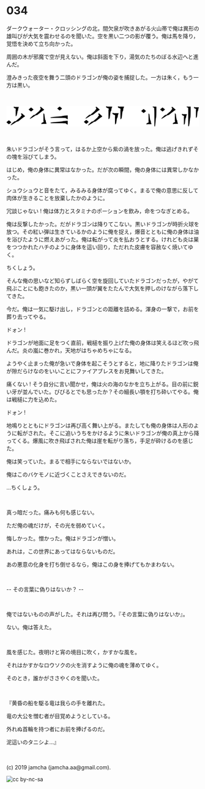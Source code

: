 

# 034

ダークウォーター・クロッシングの北，間欠泉が吹きあがる火山帯で俺は異形の雄叫びが大気を震わせるのを聞いた。空を黒い二つの影が覆う。俺は馬を降り，覚悟を決めて立ち向かった。

周囲の木が邪魔で空が見えない。俺は斜面を下り，湯気のたちのぼる水辺へと進んだ。

澄みきった夜空を舞う二頭のドラゴンが俺の姿を捕捉した。一方は朱く，もう一方は黒い。

<br>

![gaanlahaas](./img/gaanlahaas.png)

<br>

朱いドラゴンがそう言って，はるか上空から紫の渦を放った。俺は逃げきれずその塊を浴びてしまう。

はじめ，俺の身体に異常はなかった。だが次の瞬間，俺の身体には異常しかなかった。

シュウシュウと音をたて，みるみる身体が腐ってゆく。まるで俺の意思に反して肉体が生きることを放棄したかのように。

冗談じゃない ! 俺は体力とスタミナのポーションを飲み，命をつなぎとめる。

俺は反撃したかった。だがドラゴンは降りてこない。黒いドラゴンが時折火球を放つ。その紅い弾は生きているかのように俺を捉え，爆音とともに俺の身体は油を浴びたように燃えあがった。俺は転がって炎を払おうとする。けれども炎は巣をつつかれたハチのように身体を這い回り，ただれた皮膚を容赦なく焼いてゆく。

ちくしょう。

そんな俺の思いなど知らずしばらく空を旋回していたドラゴンだったが，やがて飛ぶことにも飽きたのか，黒い一頭が翼をたたんで大気を押しのけながら落下してきた。

今だ。俺は一気に駆け出し，ドラゴンとの距離を詰める。渾身の一撃で，お前を葬り去ってやる。

ドォン !

ドラゴンが地面に足をつく直前，戦槌を振り上げた俺の身体は笑えるほど吹っ飛んだ。炎の嵐に巻かれ，天地がはちゃめちゃになる。

ようやく止まった俺が急いで身体を起こそうとすると，地に降りたドラゴンは俺が隙だらけなのをいいことにファイアブレスをお見舞いしてきた。

痛くない ! そう自分に言い聞かせ，俺は火の海のなかを立ち上がる。目の前に鋭い牙が並んでいた。びびるとでも思ったか？その細長い顎を打ち砕いてやる。俺は戦槌に力を込めた。

ドォン !

地鳴りとともにドラゴンは再び高く舞い上がる。またしても俺の身体は人形のように転がされた。そこに追いうちをかけるように朱いドラゴンが俺の真上から降ってくる。爆風に吹き飛ばされた俺は崖を転がり落ち，手足が砕けるのを感じた。

俺は笑っていた。まるで相手にならないではないか。

俺はこのバケモノに近づくことさえできないのだ。

…ちくしょう。

<br>

真っ暗だった。痛みも何も感じない。

ただ俺の魂だけが，その光を弱めていく。

悔しかった。憎かった。俺はドラゴンが憎い。

あれは，この世界にあってはならないものだ。

あの悪意の化身を打ち倒せるなら，俺はこの身を捧げてもかまわない。

<br>

-- その言葉に偽りはないか？ -- 

<br>

俺ではないものの声がした。それは再び問う。『その言葉に偽りはないか』。

ない。俺は答えた。

<br>

風を感じた。夜明けと宵の境目に吹く，かすかな風を。

それはかすかなロウソクの火を消すように俺の魂を薄めてゆく。

そのとき，誰かがささやくのを聞いた。

<br>

『黄昏の船を駆る竜は我らの手を離れた。

竜の大公を憎む者が目覚めようとしている。

外れぬ首輪を持つ者にお前を捧げるのだ。

泥這いのタニシよ…』

<br>
<br>
(c) 2019 jamcha (jamcha.aa@gmail.com).

![cc by-nc-sa](https://i.creativecommons.org/l/by-nc-sa/4.0/88x31.png)

